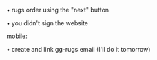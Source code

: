 <!-- •⁠ ⁠an option to put "not for sell" or "sold out" instead of the price -->

<!-- •⁠ ⁠problem with fReestyle page -->

•⁠ ⁠rugs order using the "next" button

<!-- •⁠ ⁠"send" button in commission doesn't work -->

•⁠ ⁠you didn't sign the website

mobile:

<!-- •⁠ ⁠year and size are switched and not aligned -->

<!-- •⁠ ⁠also here "send" button in commission doesn't work -->

•⁠ ⁠create and link gg-rugs email (I'll do it tomorrow)
